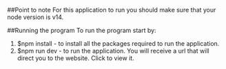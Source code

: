 ##Point to note
For this application to run you should make sure that your node version is v14.


##Running the program
To run the program start by:
 1. $npm install - to install all the packages required to run the application.
 2. $npm run dev - to run the application. You will receive a url that will direct you to the website. Click to view it.